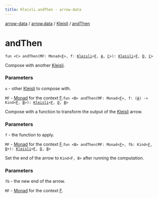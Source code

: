 ```yaml
---
title: Kleisli.andThen - arrow-data
---
```


[arrow-data](../../index.html) / [arrow.data](../index.html) / [Kleisli](index.html) / [andThen](./and-then.html)

# andThen

`fun <C> andThen(MF: Monad<`[`F`](index.html#F)`>, f: `[`Kleisli`](index.html)`<`[`F`](index.html#F)`, `[`A`](index.html#A)`, `[`C`](and-then.html#C)`>): `[`Kleisli`](index.html)`<`[`F`](index.html#F)`, `[`D`](index.html#D)`, `[`C`](and-then.html#C)`>`

Compose with another [Kleisli](index.html).

### Parameters

`o` - other [Kleisli](index.html) to compose with.

`MF` - [Monad](#) for the context [F](index.html#F).`fun <B> andThen(MF: Monad<`[`F`](index.html#F)`>, f: (`[`A`](index.html#A)`) -> Kind<`[`F`](index.html#F)`, `[`B`](and-then.html#B)`>): `[`Kleisli`](index.html)`<`[`F`](index.html#F)`, `[`D`](index.html#D)`, `[`B`](and-then.html#B)`>`

Compose with a function to transform the output of the [Kleisli](index.html) arrow.

### Parameters

`f` - the function to apply.

`MF` - [Monad](#) for the context [F](index.html#F).`fun <B> andThen(MF: Monad<`[`F`](index.html#F)`>, fb: Kind<`[`F`](index.html#F)`, `[`B`](and-then.html#B)`>): `[`Kleisli`](index.html)`<`[`F`](index.html#F)`, `[`D`](index.html#D)`, `[`B`](and-then.html#B)`>`

Set the end of the arrow to `Kind<F, B>` after running the computation.

### Parameters

`fb` - the new end of the arrow.

`MF` - [Monad](#) for the context [F](index.html#F).